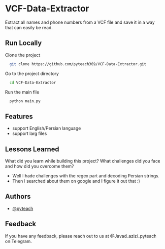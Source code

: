
# VCF-Data-Extractor

Extract all names and phone numbers from a VCF file and save it in a way that can easily be read.
## Run Locally

Clone the project

```bash
  git clone https://github.com/pyteach369/VCF-Data-Extractor.git
```

Go to the project directory

```bash
  cd VCF-Data-Extractor
```

Run the main file

```bash
  python main.py
```
## Features

- support English/Persian language
- support larg files
## Lessons Learned

What did you learn while building this project? What challenges did you face and how did you overcome them?

- Well I hade challenges with the regex part and decoding Persian strings. 
- Then I searched about them on google and I figure it out that :)
## Authors

- [@pyteach](https://www.github.com/pyteach369)


## Feedback

If you have any feedback, please reach out to us at @Javad_azizi_pyteach on Telegram.

